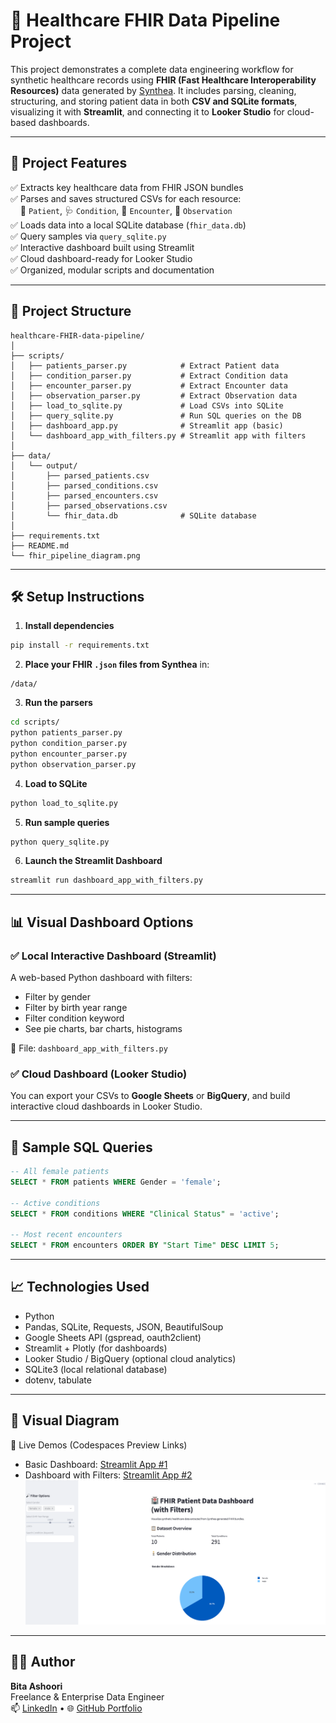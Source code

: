 # 🏥 Healthcare FHIR Data Pipeline Project

This project demonstrates a complete data engineering workflow for synthetic healthcare records using **FHIR (Fast Healthcare Interoperability Resources)** data generated by [Synthea](https://github.com/synthetichealth/synthea). It includes parsing, cleaning, structuring, and storing patient data in both **CSV and SQLite formats**, visualizing it with **Streamlit**, and connecting it to **Looker Studio** for cloud-based dashboards.

---

## 🚀 Project Features

✅ Extracts key healthcare data from FHIR JSON bundles  
✅ Parses and saves structured CSVs for each resource:  
&nbsp;&nbsp;&nbsp;&nbsp;📄 `Patient`, 🩺 `Condition`, 🏥 `Encounter`, 🔬 `Observation`  
✅ Loads data into a local SQLite database (`fhir_data.db`)  
✅ Query samples via `query_sqlite.py`  
✅ Interactive dashboard built using Streamlit  
✅ Cloud dashboard-ready for Looker Studio  
✅ Organized, modular scripts and documentation

---

## 📂 Project Structure

```
healthcare-FHIR-data-pipeline/
│
├── scripts/
│   ├── patients_parser.py            # Extract Patient data
│   ├── condition_parser.py           # Extract Condition data
│   ├── encounter_parser.py           # Extract Encounter data
│   ├── observation_parser.py         # Extract Observation data
│   ├── load_to_sqlite.py             # Load CSVs into SQLite
│   ├── query_sqlite.py               # Run SQL queries on the DB
│   ├── dashboard_app.py              # Streamlit app (basic)
│   └── dashboard_app_with_filters.py # Streamlit app with filters
│
├── data/
│   └── output/
│       ├── parsed_patients.csv
│       ├── parsed_conditions.csv
│       ├── parsed_encounters.csv
│       ├── parsed_observations.csv
│       └── fhir_data.db              # SQLite database
│
├── requirements.txt
├── README.md
└── fhir_pipeline_diagram.png
```

---

## 🛠 Setup Instructions

1. **Install dependencies**

```bash
pip install -r requirements.txt
```

2. **Place your FHIR `.json` files from Synthea** in:
```
/data/
```

3. **Run the parsers**

```bash
cd scripts/
python patients_parser.py
python condition_parser.py
python encounter_parser.py
python observation_parser.py
```

4. **Load to SQLite**

```bash
python load_to_sqlite.py
```

5. **Run sample queries**

```bash
python query_sqlite.py
```

6. **Launch the Streamlit Dashboard**

```bash
streamlit run dashboard_app_with_filters.py
```

---

## 📊 Visual Dashboard Options

### ✅ Local Interactive Dashboard (Streamlit)

A web-based Python dashboard with filters:
- Filter by gender
- Filter by birth year range
- Filter condition keyword
- See pie charts, bar charts, histograms

📄 File: `dashboard_app_with_filters.py`

### ✅ Cloud Dashboard (Looker Studio)

You can export your CSVs to **Google Sheets** or **BigQuery**, and build interactive cloud dashboards in Looker Studio.

---

## 🧠 Sample SQL Queries

```sql
-- All female patients
SELECT * FROM patients WHERE Gender = 'female';

-- Active conditions
SELECT * FROM conditions WHERE "Clinical Status" = 'active';

-- Most recent encounters
SELECT * FROM encounters ORDER BY "Start Time" DESC LIMIT 5;
```

---

## 📈 Technologies Used

- Python
- Pandas, SQLite, Requests, JSON, BeautifulSoup
- Google Sheets API (gspread, oauth2client)
- Streamlit + Plotly (for dashboards)
- Looker Studio / BigQuery (optional cloud analytics)
- SQLite3 (local relational database)
- dotenv, tabulate

---

## 📘 Visual Diagram

🔗 Live Demos (Codespaces Preview Links)  
- Basic Dashboard: [Streamlit App #1](https://probable-carnival-7wwr7r9xv9j2vgv-8501.app.github.dev/)  
- Dashboard with Filters: [Streamlit App #2](https://probable-carnival-7wwr7r9xv9j2vgv-8502.app.github.dev/) 
![FHIR Dashbord](./dashboard/dashboard1.png)
---

## 👩‍💻 Author

**Bita Ashoori**  
Freelance & Enterprise Data Engineer  
📫 [LinkedIn](https://www.linkedin.com/in/bashoori) • 🌐 [GitHub Portfolio](https://github.com/bashoori)
